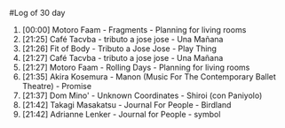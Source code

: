 #Log of 30 day

1. [00:00] Motoro Faam - Fragments - Planning for living rooms
1. [21:25] Café Tacvba - tributo a jose jose - Una Mañana
1. [21:26] Fit of Body - Tributo a Jose Jose - Play Thing
1. [21:27] Café Tacvba - tributo a jose jose - Una Mañana
1. [21:27] Motoro Faam - Rolling Days - Planning for living rooms
1. [21:35] Akira Kosemura - Manon (Music For The Contemporary Ballet Theatre) - Promise
1. [21:37] Dom Mino' - Unknown Coordinates - Shiroi (con Paniyolo)
1. [21:42] Takagi Masakatsu - Journal For People - Birdland
1. [21:42] Adrianne Lenker - Journal for People - symbol
